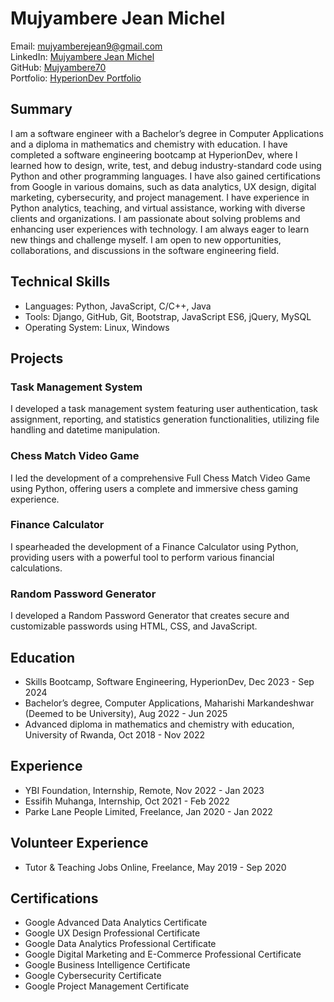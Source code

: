 # Mujyambere Jean Michel
Email: mujyamberejean9@gmail.com   
LinkedIn: [Mujyambere Jean Michel](https://www.linkedin.com/in/mujyambere-jean-michel-a78913206/)   
GitHub: [Mujyambere70](https://github.com/Mujyambere70)  
Portfolio: [HyperionDev Portfolio](https://www.hyperiondev.com/portfolio/MJ23120010683/)
 
## Summary
I am a software engineer with a Bachelor’s degree in Computer Applications and a diploma in mathematics and chemistry with education. I have completed a software engineering bootcamp at HyperionDev, where I learned how to design, write, test, and debug industry-standard code using Python and other programming languages. I have also gained certifications from Google in various domains, such as data analytics, UX design, digital marketing, cybersecurity, and project management. I have experience in Python analytics, teaching, and virtual assistance, working with diverse clients and organizations. I am passionate about solving problems and enhancing user experiences with technology. I am always eager to learn new things and challenge myself. I am open to new opportunities, collaborations, and discussions in the software engineering field.

## Technical Skills
- Languages: Python, JavaScript, C/C++, Java
- Tools: Django, GitHub, Git, Bootstrap, JavaScript ES6, jQuery, MySQL
- Operating System: Linux, Windows

## Projects
### Task Management System
I developed a task management system featuring user authentication, task assignment, reporting, and statistics generation functionalities, utilizing file handling and datetime manipulation.

### Chess Match Video Game
I led the development of a comprehensive Full Chess Match Video Game using Python, offering users a complete and immersive chess gaming experience.

### Finance Calculator
I spearheaded the development of a Finance Calculator using Python, providing users with a powerful tool to perform various financial calculations.

### Random Password Generator
I developed a Random Password Generator that creates secure and customizable passwords using HTML, CSS, and JavaScript.

## Education
- Skills Bootcamp, Software Engineering, HyperionDev, Dec 2023 - Sep 2024
- Bachelor’s degree, Computer Applications, Maharishi Markandeshwar (Deemed to be University), Aug 2022 - Jun 2025
- Advanced diploma in mathematics and chemistry with education, University of Rwanda, Oct 2018 - Nov 2022

## Experience
- YBI Foundation, Internship, Remote, Nov 2022 - Jan 2023
- Essifih Muhanga, Internship, Oct 2021 - Feb 2022
- Parke Lane People Limited, Freelance, Jan 2020 - Jan 2022

## Volunteer Experience
- Tutor & Teaching Jobs Online, Freelance, May 2019 - Sep 2020

## Certifications
- Google Advanced Data Analytics Certificate
- Google UX Design Professional Certificate
- Google Data Analytics Professional Certificate
- Google Digital Marketing and E-Commerce Professional Certificate
- Google Business Intelligence Certificate
- Google Cybersecurity Certificate
- Google Project Management Certificate
